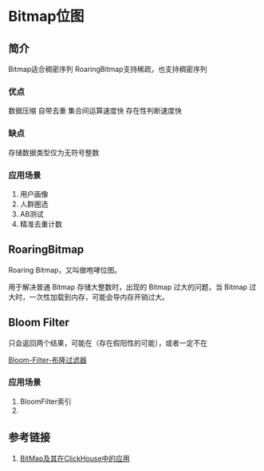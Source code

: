 # Bitmap位图

## 简介

Bitmap适合稠密序列
RoaringBitmap支持稀疏，也支持稠密序列


### 优点

数据压缩
自带去重
集合间运算速度快
存在性判断速度快


### 缺点

存储数据类型仅为无符号整数



### 应用场景

1. 用户画像
2. 人群圈选
3. AB测试
4. 精准去重计数


## RoaringBitmap

Roaring Bitmap，又叫做咆哮位图。

用于解决普通 Bitmap 存储大整数时，出现的 Bitmap 过大的问题，当 Bitmap 过大时，一次性加载到内存，可能会导内存开销过大。


## Bloom Filter

只会返回两个结果，可能在（存在假阳性的可能），或者一定不在

[Bloom-Filter-布隆过滤器](learning/subjects/ComputerScience/DataStructuresAndAlgorithm/Data-Structures/Advanced/Bloom-Filter-布隆过滤器.md)


### 应用场景

1. BloomFilter索引
2. 


## 参考链接
1. [BitMap及其在ClickHouse中的应用](https://zhuanlan.zhihu.com/p/480345952)